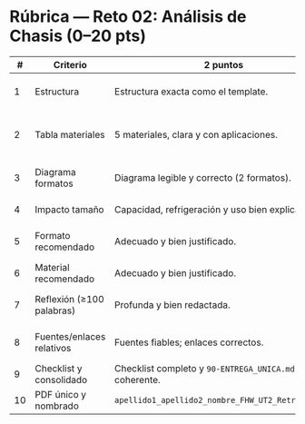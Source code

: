 # Rúbrica — Reto 02: Análisis de Chasis (0–20 pts)

| # | Criterio | 2 puntos | 1 punto | 0 puntos |
|---|---|---|---|---|
| 1 | Estructura | Estructura exacta como el template. | Falta un elemento menor. | Incompleta/desordenada. |
| 2 | Tabla materiales | 5 materiales, clara y con aplicaciones. | Falta 1 material o detalle menor. | Incompleta/confusa. |
| 3 | Diagrama formatos | Diagrama legible y correcto (2 formatos). | Diagrama básico/poco claro. | Sin diagrama. |
| 4 | Impacto tamaño | Capacidad, refrigeración y uso bien explicados. | Explicación parcial. | Ausente/incorrecta. |
| 5 | Formato recomendado | Adecuado y bien justificado. | Correcto con justificación escueta. | Inadecuado o sin justificación. |
| 6 | Material recomendado | Adecuado y bien justificado. | Aceptable con mejoras. | Inadecuado o sin criterio. |
| 7 | Reflexión (≥100 palabras) | Profunda y bien redactada. | Cumple el mínimo, mejorable. | Insuficiente o ausente. |
| 8 | Fuentes/enlaces relativos | Fuentes fiables; enlaces correctos. | Algún enlace/fuente mejorable. | Sin fuentes o enlaces rotos. |
| 9 | Checklist y consolidado | Checklist completo y `90-ENTREGA_UNICA.md` coherente. | Parcial o con detalles. | Ausente. |
| 10 | PDF único y nombrado | `apellido1_apellido2_nombre_FHW_UT2_Retro_02.pdf` | Detalle menor. | Sin PDF único o mal nombrado. |
